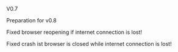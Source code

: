 V0.7

Preparation for v0.8

Fixed browser reopening if internet connection is lost!

Fixed crash ist browser is closed while internet connection is lost!


